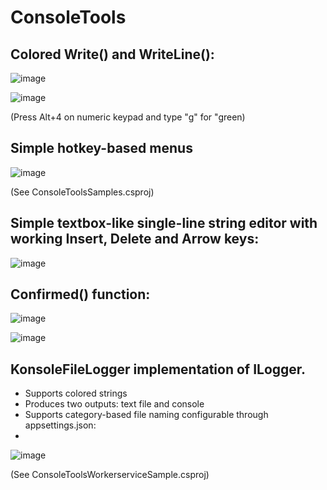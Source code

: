 # ConsoleTools
## Colored Write() and WriteLine():

![image](https://github.com/paulnsk/ConsoleTools/assets/39160578/2328d005-f6a3-4ebc-8e2b-7890be5081ce)

![image](https://github.com/paulnsk/ConsoleTools/assets/39160578/ccde6ef2-8c0d-42b4-9cc2-4174dd20896e)

(Press Alt+4 on numeric keypad and type "g" for "green)

## Simple hotkey-based menus

![image](https://github.com/paulnsk/ConsoleTools/assets/39160578/2328bb9c-1772-450c-a626-7192709b9bde)

(See ConsoleToolsSamples.csproj)

## Simple textbox-like single-line string editor with working Insert, Delete and Arrow keys:

![image](https://github.com/paulnsk/ConsoleTools/assets/39160578/576a2f99-5b58-44a0-ad6f-200303d58a9c)

## Confirmed() function:

![image](https://github.com/paulnsk/ConsoleTools/assets/39160578/34940d46-2df7-47e1-bd58-38dfc46f0b08)

![image](https://github.com/paulnsk/ConsoleTools/assets/39160578/e2dc5a85-6d54-4e3a-9731-a472434bf69e)


## KonsoleFileLogger implementation of ILogger.
- Supports colored strings
- Produces two outputs: text file and console
- Supports category-based file naming configurable through appsettings.json:
- 
 ![image](https://github.com/paulnsk/ConsoleTools/assets/39160578/218e5e26-48f4-4a14-92ec-6769c63745cd)

(See ConsoleToolsWorkerserviceSample.csproj)
